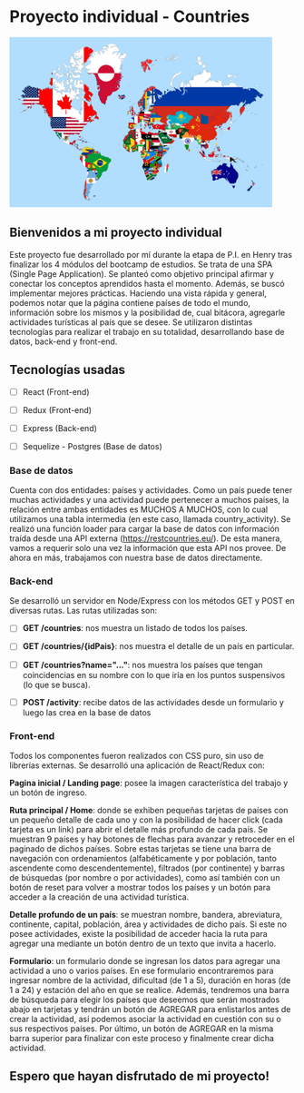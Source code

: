 # Proyecto individual - Countries

<p align="left">
  <img height="300" src="./client/src/images/LandingPage.png" />
</p>


## Bienvenidos a mi proyecto individual

Este proyecto fue desarrollado por mí durante la etapa de P.I. en Henry tras finalizar los 4 módulos del bootcamp de estudios.
Se trata de una SPA (Single Page Application).
Se planteó como objetivo principal afirmar y conectar los conceptos aprendidos hasta el momento. Además, se buscó implementar mejores prácticas.
Haciendo una vista rápida y general, podemos notar que la página contiene países de todo el mundo, información sobre los mismos y la posibilidad de, cual bitácora, agregarle actividades turísticas al país que se desee.
Se utilizaron distintas tecnologías para realizar el trabajo en su totalidad, desarrollando base de datos, back-end y front-end. 


## Tecnologías usadas

- [ ] React (Front-end)
- [ ] Redux (Front-end)
- [ ] Express (Back-end)
- [ ] Sequelize - Postgres (Base de datos)


### Base de datos

Cuenta con dos entidades: países y actividades. Como un país puede tener muchas actividades y una actividad puede pertenecer a muchos países, la relación entre ambas entidades es MUCHOS A MUCHOS, con lo cual utilizamos una tabla intermedia (en este caso, llamada country_activity). 
Se realizó una función loader para cargar la base de datos con información traída desde una API externa (https://restcountries.eu/). 
De esta manera, vamos a requerir solo una vez la información que esta API nos provee. De ahora en más, trabajamos con nuestra base de datos directamente.


### Back-end

Se desarrolló un servidor en Node/Express con los métodos GET y POST en diversas rutas. Las rutas utilizadas son:

- [ ] __GET /countries__: nos muestra un listado de todos los países. 
- [ ] __GET /countries/{idPais}__: nos muestra el detalle de un país en particular.
- [ ] __GET /countries?name="..."__: nos muestra los países que tengan coincidencias en su nombre con lo que iría en los puntos suspensivos (lo que se busca).
- [ ] __POST /activity__: recibe datos de las actividades desde un formulario y luego las crea en la base de datos


### Front-end

Todos los componentes fueron realizados con CSS puro, sin uso de librerías externas.
Se desarrolló una aplicación de React/Redux con: 

__Pagina inicial / Landing page__: posee la imagen característica del trabajo y un botón de ingreso.

__Ruta principal / Home__: donde se exhiben pequeñas tarjetas de países con un pequeño detalle de cada uno y con la posibilidad de hacer click (cada tarjeta es un link) para abrir el detalle más profundo de cada país. Se muestran 9 países y hay botones de flechas para avanzar y retroceder en el paginado de dichos países.
Sobre estas tarjetas se tiene una barra de navegación con ordenamientos (alfabéticamente y por población, tanto ascendente como descendentemente), filtrados (por continente) y barras de búsquedas (por nombre o por actividades), como así también con un botón de reset para volver a mostrar todos los países y un botón para acceder a la creación de una actividad turística.

__Detalle profundo de un país__: se muestran nombre, bandera, abreviatura, continente, capital, población, área y actividades de dicho país. Si este no posee actividades, existe la posibilidad de acceder hacia la ruta para agregar una mediante un botón dentro de un texto que invita a hacerlo.

__Formulario__: un formulario donde se ingresan los datos para agregar una actividad a uno o varios países. En ese formulario encontraremos para ingresar nombre de la actividad, dificultad (de 1 a 5), duración en horas (de 1 a 24) y estación del año en que se realice. Además, tendremos una barra de búsqueda para elegir los países que deseemos que serán mostrados abajo en tarjetas y tendrán un botón de AGREGAR para enlistarlos antes de crear la actividad, así podemos asociar la actividad en cuestión con su o sus respectivos países. Por último, un botón de AGREGAR en la misma barra superior para finalizar con este proceso y finalmente crear dicha actividad.

## Espero que hayan disfrutado de mi proyecto!
